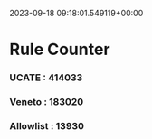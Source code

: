 2023-09-18 09:18:01.549119+00:00
# Rule Counter 
 ### UCATE : 414033

 ### Veneto : 183020

 ### Allowlist : 13930